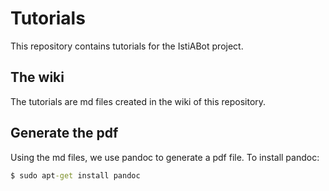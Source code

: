 # Tutorials

This repository contains tutorials for the IstiABot project. 

## The wiki

The tutorials are md files created in the wiki of this repository.

## Generate the pdf

Using the md files, we use pandoc to generate a pdf file. To install pandoc:

```cmd
$ sudo apt-get install pandoc
```
